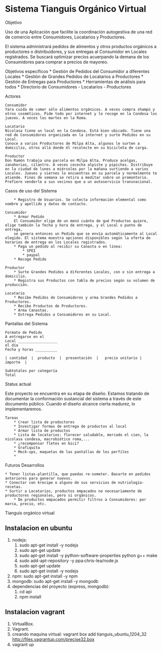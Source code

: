 Sistema Tianguis Orgánico Virtual
=================================

Objetivo

Uso de una Aplicación que facilite la coordinación autogestiva de una red de comercio entre Consumidores, Locatarios y Productores.

El sistema administrará pedidos de alimentos y otros productos orgánicos a productores o distribuidores, y sus entregas al Consumidor en Locales registrados. Se buscará optimizar precios acuerpando la demana de los Consumidores para comprar a precios de mayoreo.

Objetivos específicos
	* Gestión de Pedidos del Consumidor a diferentes Locales
	* Gestión de Grandes Pedidos de Locatarios a Productores
	* Gestión de Entregas para Productores
	* Herramientas de análisis para todos
	* Directorio de Consumidores - Locatarios - Productores


Actores

	Consumidor
	Yara cuida de comer sólo alimentos orgánicos. A veces compra shampú y otros cosméticos. Pide todo por internet y lo recoge en la Condesa los jueves. A veces los martes en la Roma.

	Locatario
	Nicolasa tiene un local en la Condesa. Está bien ubicado. Tiene una red de Consumidores organizada en la internet y surte Pedidos en su Local.
	Conoce a varios Productores de Milpa Alta, algunos le surten a domicilio, otros allá donde él recolecte en su bicicleta de carga.

	Productor
	Don Ramón trabaja una parcela en Milpa Alta. Produce acelgas, zanahorias, cilantro. A veces cocecha alpiste y pipichas. Distribuye en la ciudad de lunes a miércoles por la mañana surtiendo a varios Locales. Jueves y viernes lo encuentras en su parcela y normalmente te atiende. Fines de semana se retira a meditar sobre un promontorio. Prefiere venderle a sus vecinos que a un autoservicio transnacional.


Casos de uso del Sistema

		* Registro de Usuarios. Se colecta información elemental como nombre y apellido y datos de contacto.

	Consumidor
		* Armar Pedido
		El Consumidor elige de un menú cuánto de qué Productos quiere, elige también la fecha y hora de entrega, y el Local o punto de entrega,
		se genera entonces un Pedido que se envía automáticamente al Local elegido. El sistema muestra opciones disponibles según la oferta de horarios de entrega en los Locales registrados.
		* Paga un pedido al recibir su Canasta o en línea:
			* SPEI
			* paypal
		* Recoge Pedido

	Productor
		* Surte Grandes Pedidos a diferentes Locales, con o sin entrega a domicilio.
		* Registra sus Productos con tabla de precios según su volumen de producción.

	Locatario
		* Recibe Pedidos de Consumidores y arma Grandes Pedidos a Productores.
		* Recibe Productos de Productores.
		* Arma Canastas.
		* Entrega Pedidos a Consumidores en su Local.


Pantallas del Sistema

	Formato de Pedido
	A entregarse en el
	Local __________________
	el día
	Fecha y horas __________

	| cantidad  |  producto  |  presentación  |   precio unitario |  importe  |

	Subtotales por categoría
	Total



Status actual

Este proyecto se encuentra en su etapa de diseño. Estamos tratando de documentar la conformación sustancial del sistema a través de este documento público. Cuando el diseño alcance cierta madurez, lo implementaremos.

	Tareas
		* Crear lista de productores
		* Investigar formas de entrega de productos al local
		* Armar lista de productos
		* Lista de locatarios: florecer saludable, mercado el cien, la nicolasa condesa, macrobiótico roma,...
		* ¿recompensar fletes en bici?
		* Grafiquita
		* Mock-ups, maquetas de las pantallas de los perfiles
		*


Futuros Desarrollos

	* Tener listas-plantilla, que puedas re-someter. Basarte en pedidos anteriores para generar nuevos.
	* Conectar con krecipe o alguno de sus servicios de nutriología-recetas.
	* Surtir a Locatarios, productos empacados no necesariamente de productores regionales, pero sí orgánicos.
		* De productos empacados permitir filtros a Consumidores: por marca, precio, etc.

Tianguis orgánico virtual

## Instalacion en ubuntu

1. nodejs:
    1. sudo apt-get install -y nodejs
    2. sudo apt-get update
    3. sudo apt-get install -y python-software-properties python g++ make
    4. sudo add-apt-repository -y ppa:chris-lea/node.js
    5. sudo apt-get update
    6. sudo apt-get install -y nodejs
2. npm: sudo apt-get install -y npm
3. mongodb: sudo apt-get install -y mongodb
4. dependencias del proyecto (express, mongodb):
    1. cd api
    2. npm install

## Instalacion vagrant
1. VirtualBox.
2. Vagrant.
3. creando maquina virtual: vagrant box add tianguis_ubuntu_1204_32 http://files.vagrantup.com/precise32.box
4. vagrant up
